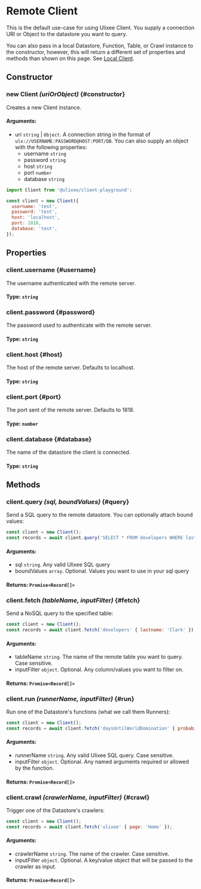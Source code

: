 # Remote Client

This is the default use-case for using Ulixee Client. You supply a connection URI or Object to the datastore you want to query. 

You can also pass in a local Datastore, Function, Table, or Crawl instance to the constructor, however, this will return a
different set of properties and methods than shown on this page. See [Local Client](./local-client.md).

## Constructor

### new Client _(uriOrObject)_ {#constructor}

Creates a new Client instance.

#### **Arguments**:

- uri `string` | `Object`. A connection string in the format of `ulx://USERNAME:PASSWORD@HOST:PORT/DB`. You can also supply
an object with the following properties:
  - username `string` 
  - password `string`
  - host `string`
  - port `number`
  - database `string`

```js
import Client from '@ulixee/client-playground';

const client = new Client({
  username: 'test',
  password: 'test',
  host: 'localhost',
  port: 1818,
  database: 'test',
});
```
## Properties

### client.username {#username}

The username authenticated with the remote server.

#### **Type**: `string`


### client.password {#password}

The password used to authenticate with the remote server.

#### **Type**: `string`


### client.host {#host}

The host of the remote server. Defaults to localhost.

#### **Type**: `string`


### client.port {#port}

The port sent of the remote server. Defaults to 1818.

#### **Type**: `number`


### client.database {#database}

The name of the datastore the client is connected.

#### **Type**: `string`


## Methods

### client.query _(sql, boundValues)_ {#query}

Send a SQL query to the remote datastore. You can optionally attach bound values:

```js
const client = new Client();
const records = await client.query('SELECT * FROM developers WHERE lastName=$1', ['Clark']);
```

#### **Arguments**:

- sql `string`. Any valid Ulixee SQL query
- boundValues `array`. Optional. Values you want to use in your sql query

#### **Returns**: `Promise<Record[]>`

### client.fetch _(tableName, inputFilter)_ {#fetch}

Send a NoSQL query to the specified table:

```js
const client = new Client();
const records = await client.fetch('developers' { lastname: 'Clark' });
```

#### **Arguments**:

- tableName `string`. The name of the remote table you want to query. Case sensitive.
- inputFilter `object`. Optional. Any column/values you want to filter on.

#### **Returns**: `Promise<Record[]>`

### client.run _(runnerName, inputFilter)_ {#run}

Run one of the Datastore's functions (what we call them Runners):

```js
const client = new Client();
const records = await client.fetch('daysUntilWorldDomination' { probability: 5 });
```

#### **Arguments**:

- runnerName `string`. Any valid Ulixee SQL query. Case sensitive.
- inputFilter `object`. Optional. Any named arguments required or allowed by the function.

#### **Returns**: `Promise<Record[]>`


### client.crawl _(crawlerName, inputFilter)_ {#crawl}

Trigger one of the Datastore's crawlers:

```js
const client = new Client();
const records = await client.fetch('ulixee' { page: 'Home' });
```

#### **Arguments**:

- crawlerName `string`. The name of the crawler. Case sensitive.
- inputFilter `object`. Optional. A key/value object that will be passed to the crawler as input.

#### **Returns**: `Promise<Record[]>`
